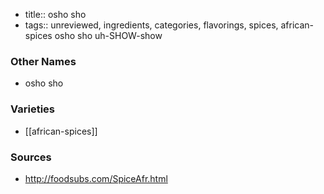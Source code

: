 - title:: osho sho
- tags:: unreviewed, ingredients, categories, flavorings, spices, african-spices
osho sho uh-SHOW-show

### Other Names

* osho sho

### Varieties

* [[african-spices]]

### Sources
* http://foodsubs.com/SpiceAfr.html

